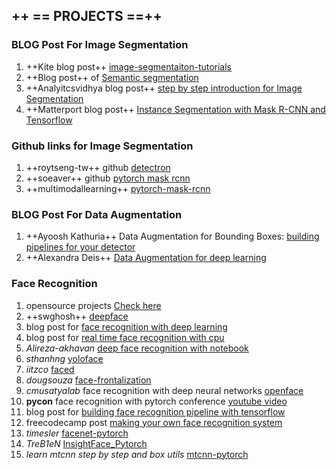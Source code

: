 ## ++ == PROJECTS ==++

### BLOG Post For Image Segmentation

1. ++Kite blog post++ [image-segmentaiton-tutorials](https://kite.com/blog/python/image-segmentation-tutorial/)
2. ++Blog post++ of [Semantic segmentation](https://www.novatec-gmbh.de/blog/semantic-segmentation-part-3-transfer-learning/)
3. ++Analyitcsvidhya blog post++ [step by step introduction for Image Segmentation](https://www.analyticsvidhya.com/blog/2019/04/introduction-image-segmentation-techniques-python/?utm_source=blog&utm_medium=computer-vision-implementing-mask-r-cnn-image-segmentation)
4. ++Matterport blog post++ [Instance Segmentation with Mask R-CNN and Tensorflow](https://engineering.matterport.com/splash-of-color-instance-segmentation-with-mask-r-cnn-and-tensorflow-7c761e238b46)

### Github links for Image Segmentation

1. ++roytseng-tw++ github [detectron](https://github.com/roytseng-tw/Detectron.pytorch)
2. ++soeaver++ github [pytorch mask rcnn](https://github.com/soeaver/Pytorch_Mask_RCNN)
3. ++multimodallearning++ [pytorch-mask-rcnn](https://github.com/multimodallearning/pytorch-mask-rcnn)


### BLOG Post For Data Augmentation

1. ++Ayoosh Kathuria++ Data Augmentation for Bounding Boxes: [building pipelines for your detector](https://blog.paperspace.com/data-augmentation-for-object-detection-building-input-pipelines/)
2. ++Alexandra Deis++ [Data Augmentation for deep learning](https://towardsdatascience.com/data-augmentation-for-deep-learning-4fe21d1a4eb9)


### Face Recognition

1. opensource projects [Check here](https://awesomeopensource.com/projects/face-recognition)
2. ++swghosh++ [deepface](https://github.com/swghosh/DeepFace)
3. blog post for [face recognition with deep learning](https://towardsdatascience.com/an-intro-to-deep-learning-for-face-recognition-aa8dfbbc51fb)
4. blog post for [real time face recognition with cpu](https://towardsdatascience.com/real-time-face-recognition-with-cpu-983d35cc3ec5)
5. *Alireza-akhavan* [deep face recognition with notebook](https://github.com/Alireza-Akhavan/deep-face-recognition)
6. *sthanhng* [yoloface](https://github.com/sthanhng/yoloface)
7. *iitzco* [faced](https://github.com/iitzco/faced)
8. *dougsouza* [face-frontalization](https://github.com/dougsouza/face-frontalization)
9. *cmusatyalab* face recognition with deep neural networks [openface](https://github.com/cmusatyalab/openface)
10. **pycon** face recognition with pytorch conference [youtube video](https://www.youtube.com/watch?v=wbu94CbBkCs)
11. blog post for [building face recognition pipeline with tensorflow](https://hackernoon.com/building-a-facial-recognition-pipeline-with-deep-learning-in-tensorflow-66e7645015b8)
12. freecodecamp post [making your own face recognition system](https://www.freecodecamp.org/news/making-your-own-face-recognition-system-29a8e728107c/)
13. *timesler* [facenet-pytorch](https://github.com/timesler/facenet-pytorch)
14. *TreB1eN* [InsightFace_Pytorch](https://github.com/TreB1eN/InsightFace_Pytorch)
15. *learn mtcnn step by step and box utils* [mtcnn-pytorch](https://github.com/TropComplique/mtcnn-pytorch)



